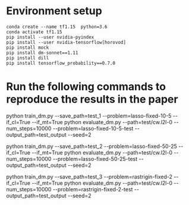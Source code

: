 # Environment setup

```
conda create --name tf1.15  python=3.6
conda activate tf1.15
pip install --user nvidia-pyindex
pip install --user nvidia-tensorflow[horovod]
pip install mock
pip install dm-sonnet==1.11
pip install dill
pip install tensorflow_probability==0.7.0
```

# Run the following commands to reproduce the results in the paper
python train_dm.py --save_path=test_1 --problem=lasso-fixed-10-5 --if_cl=True --if_mt=True
python evaluate_dm.py --path=test/cw.l2l-0 --num_steps=10000 --problem=lasso-fixed-10-5-test --output_path=test_output --seed=2

python train_dm.py --save_path=test_2 --problem=lasso-fixed-50-25 --if_cl=True --if_mt=True
python evaluate_dm.py --path=test/cw.l2l-0 --num_steps=10000 --problem=lasso-fixed-50-25-test --output_path=test_output --seed=2

python train_dm.py --save_path=test_3 --problem=rastrigin-fixed-2 --if_cl=True --if_mt=True
python evaluate_dm.py --path=test/cw.l2l-0 --num_steps=10000 --problem=rastrigin-fixed-2-test --output_path=test_output --seed=2




